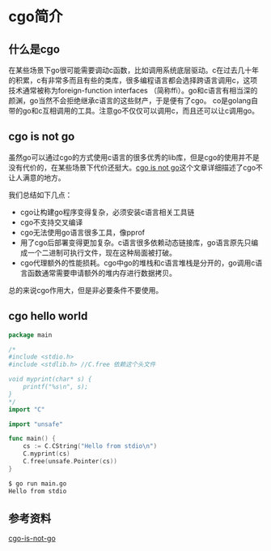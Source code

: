 # cgo简介

## 什么是cgo

在某些场景下go很可能需要调动c函数，比如调用系统底层驱动。c在过去几十年的积累，c有非常多而且有些的类库，很多编程语言都会选择跨语言调用c，这项技术通常被称为foreign-function interfaces （简称ffi）。go和c语言有相当深的颜渊，go当然不会拒绝继承c语言的这些财产，于是便有了cgo。
co是golang自带的go和c互相调用的工具。注意go不仅仅可以调用c，而且还可以让c调用go。

## cgo is not go

虽然go可以通过cgo的方式使用c语言的很多优秀的lib库，但是cgo的使用并不是没有代价的，在某些场景下代价还挺大。[cgo is not go](https://dave.cheney.net/2016/01/18/cgo-is-not-go)这个文章详细描述了cgo不让人满意的地方。

我们总结如下几点：

- cgo让构建go程序变得复杂，必须安装c语言相关工具链
- cgo不支持交叉编译
- cgo无法使用go语言很多工具，像pprof
- 用了cgo后部署变得更加复杂。c语言很多依赖动态链接库，go语言原先只编成一个二进制可执行文件，现在这种局面被打破。
- cgo代理额外的性能损耗。cgo中go的堆栈和c语言堆栈是分开的，go调用c语言函数通常需要申请额外的堆内存进行数据拷贝。

总的来说cgo作用大，但是非必要条件不要使用。

## cgo hello world

```go
package main

/*
#include <stdio.h>
#include <stdlib.h> //C.free 依赖这个头文件

void myprint(char* s) {
	printf("%s\n", s);
}
*/
import "C"

import "unsafe"

func main() {
	cs := C.CString("Hello from stdio\n")
	C.myprint(cs)
	C.free(unsafe.Pointer(cs))
}
```

```bash
$ go run main.go
Hello from stdio
````

## 参考资料

[cgo-is-not-go](https://dave.cheney.net/2016/01/18/cgo-is-not-go)